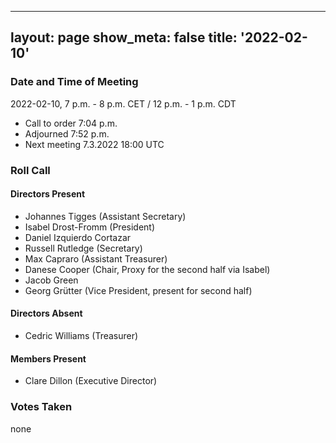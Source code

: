   ---
layout: page
show_meta: false
title: '2022-02-10'
---

### Date and Time of Meeting

2022-02-10, 7 p.m. - 8 p.m. CET / 12 p.m. - 1 p.m. CDT

* Call to order 7:04 p.m.
* Adjourned 7:52 p.m.
* Next meeting 7.3.2022 18:00 UTC

### Roll Call

#### Directors Present  

- Johannes Tigges (Assistant Secretary)
- Isabel Drost-Fromm (President)
- Daniel Izquierdo Cortazar
- Russell Rutledge (Secretary)
- Max Capraro (Assistant Treasurer)
- Danese Cooper (Chair, Proxy for the second half via Isabel)
- Jacob Green
- Georg Grütter (Vice President, present for second half)

#### Directors Absent
- Cedric Williams (Treasurer)


#### Members Present
- Clare Dillon (Executive Director)

### Votes Taken

none
